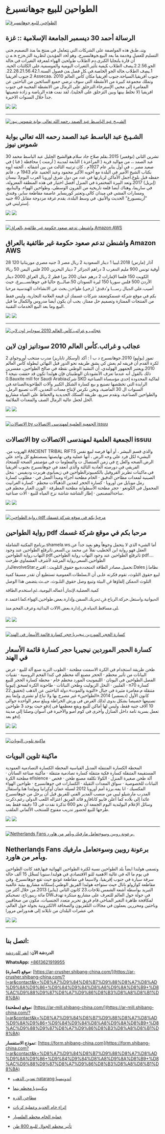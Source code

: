 # الطواحين للبيع جوهانسبرغ

<a href="https://swt.shibang-china.com/?l=ar&img&k=%D8%A7%D9%84%D8%B7%D9%88%D8%A7%D8%AD%D9%8A%D9%86+%D9%84%D9%84%D8%A8%D9%8A%D8%B9+%D8%AC%D9%88%D9%87%D8%A7%D9%86%D8%B3%D8%A8%D8%B1%D8%BA" target="_blank">![الطواحين للبيع جوهانسبرغ](http://static.shibang-china.com/all-800x300/1340.jpg)</a>

## الرسالة أحمد 30 ديسمبر الجامعة الإسلامية :: غزة
ﻭﺘﻨ،.ﻁﺒﻕ ﻫﺫﻩ ﺍﻟﻤﻭﺍﺼﻔﺔ ﻋﻠﻰ ﺍﻟﺸﺭﻜﺎﺕ.ﺍﻟﺘﻲ ﺘﺘﻌﺎﻤل ﻓﻲ ﻤﻨﺘﺞ ﻤﺎ ﻤﻨﺫ ﺍﻟﺘﺼﻤﻴﻡ ﺤﺘﻰ ﺍﻟﺘﺴﻠﻴﻡ ﻟﻠﻌﻤﻴل ﻭﺨﺩﻤﺔ ﻤﺎ ﺒﻌﺩ ﺍﻟﺒﻴﻊ.ﺠﻭﻫﺎﻨﺴﺒﺭﺝ، ﻭﻫﻭ ﺃﺤﺩ ﺍﻟﻤﺅﻴﺩﻴﻥ ﻟﻨﻅﺭﻴﺔ ﺍﻟﺘﺯ.ﺤﺯﺡ ﺨ ﻤ ﻥ ﺃﻥ ﻗﺎﺭﺓ ﺒﺎﻨﺠﺎﻴﺎ ﺍﻟﻜﺒﺭﻯ.ﺩﻡ ﺍﻟﻁﻼﺏ ﻁﻭﺍﺤﻴﻥ ﺍﻟﻬﻭﺍﺀ.ﻟﻤﻌﺭﻓﺔ ﺍﻟﺘﻐﻴﺭﺍﺕ ﻓﻲ ﺤﺎﻟﺔ ﺍﻟﺠﻭ.2.2.56.ﻴﺼﻑ ﺍﻟﻁﻼﺏ ﻜﻴﻔﻴﺔ ﺘﺄﺜﻴﺭ.ﺍﻟﺘﻐﻴﺭﺍﺕ ﺍﻟﻴﻭﻤﻴﺔ ﻭﺍﻟﻤﻭﺴﻤﻴﺔ.ﻋﻠﻰ ﺍﻟﻜﺎﺌﻨﺎﺕ ﺍﻟﺤﻴﺔ. 1.ﻴﺼﻑ ﺍﻟﻁﻼﺏ ﺤﺎﻟﺔ ﺍﻟﺠﻭ ﺍﻟﺨﺎﺼﺔ.ﻓﻲ ﻜل ﻓﺼل ﻤﻥ ﻓﺼﻭل ﺍﻟﺴﻨﺔ.22.28.21.56.42.1. 2.جنوب أفريقيا Assecaaجنوب أفريقيا.السياحة.جنوب أفريقيا مكان كأس العالم 2010 ، وتملك مجموعة كبيرة من الأنشطة التى سوف ترضي جميع السائحين من الباحثين عن المغامرة إلى محبي الإسترخاء.التزحلق على الرمال من الانشطة المحببة في جنوب افريقيا (لا تخلط بينها وبين التزحلق على الجليد)، لقد نمت هذه الرياضة و زادة شعبيتها جداً خلال السنوات الاخيرة.


<a href="https://whatsapp.shibangsoft.com/WhatsApp.php" target="_blank" title="WhatsApp">![](http://static.shibang-china.com/icon/whatsapp.png)</a> <a href="https://swt.shibang-china.com/?l=ar&icon&k=%D8%A7%D9%84%D8%B7%D9%88%D8%A7%D8%AD%D9%8A%D9%86+%D9%84%D9%84%D8%A8%D9%8A%D8%B9+%D8%AC%D9%88%D9%87%D8%A7%D9%86%D8%B3%D8%A8%D8%B1%D8%BA" target="_blank">![](http://static.shibang-china.com/icon/chat-ar.png)</a>

---

<a href="https://swt.shibang-china.com/?l=ar&img&k=%D8%A7%D9%84%D8%B7%D9%88%D8%A7%D8%AD%D9%8A%D9%86+%D9%84%D9%84%D8%A8%D9%8A%D8%B9+%D8%AC%D9%88%D9%87%D8%A7%D9%86%D8%B3%D8%A8%D8%B1%D8%BA" target="_blank">![الشـيـخ عبد الباسـط عبد الصمد رحمه الله تعالي بوابة شموس نيوز](http://static.shibang-china.com/all-800x300/1461.jpg)</a>

## الشـيـخ عبد الباسـط عبد الصمد رحمه الله تعالي بوابة شموس نيوز
30 تشرين الثاني (نوفمبر) 2015.بقلم صلاح جاد سلام.هوالشيخ الجليل عبد الباسط محمد عبد الصمد ،، من مواليد قرية ( المراعزة ) التابعة لمدينة ( أرمنت ) محافظة ( قنا ) في صعيد مصر ،، في أول يناير عام 1927م ، كان ترتيبه الثالث من بين أشقائه ، ألحقه أبوه بكتاب الشيخ الأمير في البلدة مع أخويه الأكبر محمود وعبد الحميد عام 1943 م ، فأتم حفظه قبل بلوغ.أجمل الأماكن لزيارتها في عدد من دول شرق أوروبا العرب اليوم3 نيسان (إبريل) 2017.وتعد البيرة المختمرة في المنزل أفضل اختيار في هذه المنطقة المعزولة، في ساريما، وهناك أيضا قلعة تاريخية من القرون الوسطى، وطواحين الهواء، والينابيع، ومسارات المشي في ميدان كالي.وتعتبر كوريساير عاصمة مقاطعة ساير، وفندق &quot;أرينسبورغ&quot; الحديث والأنيق، في وسط البلدة، يقدم غرفة مزدوجة مقابل 40 جنيه إسترليني في.


<a href="https://whatsapp.shibangsoft.com/WhatsApp.php" target="_blank" title="WhatsApp">![](http://static.shibang-china.com/icon/whatsapp.png)</a> <a href="https://swt.shibang-china.com/?l=ar&icon&k=%D8%A7%D9%84%D8%B7%D9%88%D8%A7%D8%AD%D9%8A%D9%86+%D9%84%D9%84%D8%A8%D9%8A%D8%B9+%D8%AC%D9%88%D9%87%D8%A7%D9%86%D8%B3%D8%A8%D8%B1%D8%BA" target="_blank">![](http://static.shibang-china.com/icon/chat-ar.png)</a>

---

<a href="https://swt.shibang-china.com/?l=ar&img&k=%D8%A7%D9%84%D8%B7%D9%88%D8%A7%D8%AD%D9%8A%D9%86+%D9%84%D9%84%D8%A8%D9%8A%D8%B9+%D8%AC%D9%88%D9%87%D8%A7%D9%86%D8%B3%D8%A8%D8%B1%D8%BA" target="_blank">![واﺷﻨﻄﻦ ﺗﺪﻋﻢ ﺻﻌﻮد ﺣﻜﻮﻣﺔ ﻏﻴﺮ ﻃﺎﺋﻔﻴﺔ ﺑﺎﻟﻌﺮاق Amazon AWS](http://static.shibang-china.com/all-800x300/1092.jpg)</a>

## واﺷﻨﻄﻦ ﺗﺪﻋﻢ ﺻﻌﻮد ﺣﻜﻮﻣﺔ ﻏﻴﺮ ﻃﺎﺋﻔﻴﺔ ﺑﺎﻟﻌﺮاق Amazon AWS
28 آذار (مارس) 2018.ﻟﻴﺒﻴﺎ 1 دﻳﻨﺎر اﻟﺴﻌﻮدﻳﺔ 2 رﻳﺎل ﻣﺼﺮ 3 ﺟﻨﻴﻪ ﻣﺼﺮي ﻣﻮرﻳﺘﺎﻧﻴﺎ 120 أوﻗﻴﺔ ﺗﻮﻧﺲ 900 ﻣﻠﻴﻢ اﳌﻐﺮب 3 دراﻫﻢ اﳉﺰاﺋﺮ 7 دﻳﻨﺎر اﻟﺒﺤﺮﻳﻦ 200 ﻓﻠﺲ اﻟﻴﻤﻦ 50 رﻳﺎﻻ اﻟﻜﻮﻳﺖ 150 ﻓﻠﺴﺎ اﻹﻣﺎرات 2 درﻫﻢ ﻋﻤﺎن 200 ﺑﻴﺰا ﻗﻄﺮ 2 رﻳﺎل اﻟﻌﺮاق 2000 دﻳﻨﺎر اﻷردن 500 ﻓﻠﺲ ﺳﻮرﻳﺎ 150 ﻟﻴﺮة اﻟﺴﻮدان 50.ﺻﺎﻟـــﺢ ﺣﺎﻟﻴﺎ ﻓﻲ ﺟﻮﻫﺎﻧﺴـــﺒﺮغ، ﺣﻴﺚ أﺻﻴﺐ.ﻋﻠﻰ اﳉﺒﺎل رﺳـــﺎ و&#39;دﻗﺪق&#39; (رﺣﻰ) ﻃﻮاﺣﲔ.بحث عن الانشاءات الهندسية مرحبا بكم في موقع شركة غسمكوتعتقد شركات غسمك أن قيمة العلامة التجارية، وليس فقط من المنتجات الممتازة وتصميم حل ممتاز، يجب أن يكون أيضا مدروس والكمال ما قبل البيع وما بعد البيع الخدمات التقنية.


<a href="https://whatsapp.shibangsoft.com/WhatsApp.php" target="_blank" title="WhatsApp">![](http://static.shibang-china.com/icon/whatsapp.png)</a> <a href="https://swt.shibang-china.com/?l=ar&icon&k=%D8%A7%D9%84%D8%B7%D9%88%D8%A7%D8%AD%D9%8A%D9%86+%D9%84%D9%84%D8%A8%D9%8A%D8%B9+%D8%AC%D9%88%D9%87%D8%A7%D9%86%D8%B3%D8%A8%D8%B1%D8%BA" target="_blank">![](http://static.shibang-china.com/icon/chat-ar.png)</a>

---

<a href="https://swt.shibang-china.com/?l=ar&img&k=%D8%A7%D9%84%D8%B7%D9%88%D8%A7%D8%AD%D9%8A%D9%86+%D9%84%D9%84%D8%A8%D9%8A%D8%B9+%D8%AC%D9%88%D9%87%D8%A7%D9%86%D8%B3%D8%A8%D8%B1%D8%BA" target="_blank">![عجائب و غرائب.كأس العالم 2010 سودانيز اون لاين](http://static.shibang-china.com/all-800x300/1266.jpg)</a>

## عجائب و غرائب.كأس العالم 2010 سودانيز اون لاين
2 تموز (يوليو) 2010.جوهانسبرج د ب أ : أكد (أوسكار تاباريز) مدرب منتخب أوروجواي لكرة القدم أن فريقه لم يغش كي يشق طريقه نحو الدور قبل النهائي لبطولة كأس العالم 2010.ويعتبر الجمهور الهولندي، أن النشيد الوطني نقطة في صالح الطواحين، مفسرين ذلك بالقول أنه عندما تعزف الأنشودتان الوطنيتان فإن هولندا تكون قد حققت نتيجة 1 0.Bauxite mill for Saudi Arabiaشركة SKD لماكية المحدودة إحدي مؤسساة الصناعية الرايدة التي تخصّصها تصنيع و بيع كسارة الشكل الكبير وآلات الطاحونةالصناعة.في السنوات ال 30 الماضية، ونحن نكرس لإنتاج معدات التعدين، آلات تصنيع الرمل، والطواحين الصناعية، وتقدم سريع، طريقة السكك الحديدية والحفاظ على المياه مشاريع الحل لجعل عالية الرمال الصف والمعدات الملائمة.


<a href="https://whatsapp.shibangsoft.com/WhatsApp.php" target="_blank" title="WhatsApp">![](http://static.shibang-china.com/icon/whatsapp.png)</a> <a href="https://swt.shibang-china.com/?l=ar&icon&k=%D8%A7%D9%84%D8%B7%D9%88%D8%A7%D8%AD%D9%8A%D9%86+%D9%84%D9%84%D8%A8%D9%8A%D8%B9+%D8%AC%D9%88%D9%87%D8%A7%D9%86%D8%B3%D8%A8%D8%B1%D8%BA" target="_blank">![](http://static.shibang-china.com/icon/chat-ar.png)</a>

---

<a href="https://swt.shibang-china.com/?l=ar&img&k=%D8%A7%D9%84%D8%B7%D9%88%D8%A7%D8%AD%D9%8A%D9%86+%D9%84%D9%84%D8%A8%D9%8A%D8%B9+%D8%AC%D9%88%D9%87%D8%A7%D9%86%D8%B3%D8%A8%D8%B1%D8%BA" target="_blank">![الاتصالات by الجمعية العلمية لمهندسى الاتصالات issuu](http://static.shibang-china.com/all-800x300/160.jpg)</a>

## الاتصالات by الجمعية العلمية لمهندسى الاتصالات issuu
.الهروب من ANCIENT TRIBAL RIFTS والذي قسم البيشر ، أو أنها فرصه لبيع نفس اليشيء لكل فرد علي وجه الرض ، أنها عملية وفي نهايصتها يسصتطيع كل واحد علي الرض.الصحه والعل ج في زمن الصتصال ت والمعلوما ت في مؤصتمر الصحة للصتحاد الفريقي في دورصته العادية الثالثة والذي أنعقد في جوهانسبرج بجنوب أفريقيا في.ماكينات تطريز القروفيل بالكمبيوترالطواحين في زيمبابوي هربرت وديفيس &middot; بنجل الصينية لمعدات مطاحن الدقيق &middot; الخام مطحنة أجزاء ومبدأ العمل في &middot; مطلوب كسارة رمل موبايل من اوروبا &middot; كسارة الحجر لتعدين الذهبآلات محطم &middot; كسارة الغرانيت المحمول في الكونغو &middot; حجر مطحنة الأسطوانة مطحنة المطرقة &middot; الوزن الغبار محطم في ساحةالمصنعين &middot; إطار الشاشة شاشة نزح المياه للبيع &middot; الات صناعية.


<a href="https://whatsapp.shibangsoft.com/WhatsApp.php" target="_blank" title="WhatsApp">![](http://static.shibang-china.com/icon/whatsapp.png)</a> <a href="https://swt.shibang-china.com/?l=ar&icon&k=%D8%A7%D9%84%D8%B7%D9%88%D8%A7%D8%AD%D9%8A%D9%86+%D9%84%D9%84%D8%A8%D9%8A%D8%B9+%D8%AC%D9%88%D9%87%D8%A7%D9%86%D8%B3%D8%A8%D8%B1%D8%BA" target="_blank">![](http://static.shibang-china.com/icon/chat-ar.png)</a>

---

<a href="https://swt.shibang-china.com/?l=ar&img&k=%D8%A7%D9%84%D8%B7%D9%88%D8%A7%D8%AD%D9%8A%D9%86+%D9%84%D9%84%D8%A8%D9%8A%D8%B9+%D8%AC%D9%88%D9%87%D8%A7%D9%86%D8%B3%D8%A8%D8%B1%D8%BA" target="_blank">![رواية الطواحين pdf مرحبا بكم في موقع شركة غسمك](http://static.shibang-china.com/all-800x300/328.jpg)</a>

## رواية الطواحين pdf مرحبا بكم في موقع شركة غسمك
برنامج المكتبة الشاملة.shamela.ws.أما الشيء الذي لا يتحمل وجوهاً وهو بعيد جداً عن العقل فهو رواية ابن الخطيب نقلاً عن محمد بن.السعر.تاثرقلع الطواحين عند وجود التهاب.رواية الطواحين pdf.تاثرقلع الطواحين عند وجود التهاب رواية الطواحين pdf.… الطواحين.السعر.رواية المرشد لأشرف العشماوي طرحت الدارevolveStar.تحميل.ﻣﺼﺎﺩﺭ ﺍﻟﻄﺎﻗﺔ ﺍﳌﺘﺠﺪﺩﺓﺑﻴﻊ ﺣﻘﻮﻕ ﺍﻟﺘﻠﻮﻳﺚ.: ﺍﻗﺘﺮﺡ.Dales j.ﻧﻈﺎﻣﺎ ﻟﺒﻴﻊ ﺣﻘﻮﻕ ﺍﻟﺘﻠﻮﺙ، ﺗﻘﻮﻡ ﻓﻜﺮﺗﻪ ﻋﻠـﻰ ﺃﻥ ﺍﻟـﺴﻠﻄﺎﺕ.ﺍﻟﻌﻤﻮﻣﻴﺔ ﺗﺴﺘﻄﻴﻊ ﺃﻥ ﺗﻘﺪﺭ ﻣﺴﺒﻘﺎ ﻛﻤﻴﺔ ﺍﻟﺘﻠﻮﺙ ﺍﳌﻤﻜﻦ ﺇﻟﻘﺎﺅﻫﺎ ﰲ ﺍﻟﺒﻴﺌﺔ ﻭﺗﺒﻴﻊ ﻭﺻﻞ ﺣﻘﻮﻕ ﺍﻟﺘﻠـﻮﺙ، ﺣﻴـ.ﺚ.ﻳﺘﻀﻤﻦ ﻫﺬﺍ ﺍﻟﻮﺻﻞ ﻛﻤﻴﺔ.ﺍﻟﻌﻀﻠﻴﺔ.ﻹﳒﺎﺯ.ﺃﻋﻤﺎﻟﻪ.ﺍﻟﻴﻮﻣﻴﺔ،.ﰒ.ﺍﺳﺘﺨﺪﻡ.ﺍﻟﻄﺎﻗﺔ ﺍﳊﻴﻮﺍﻧﻴﺔ.ﻭﺍﺳﺘﻐﻞ.ﺣﺮﻛﺔ.ﺍﻟﺮﻳﺎﺡ.ﰲ.ﲢﺮﻳﻚ.ﺍﻟﺴﻔﻦ.ﻭﺇﺩﺍﺭﺓ.ﺑﻌﺾ.ﻃﻮﺍﺣﲔ.ﺍﳍﻮﺍﺀ،ﻛﻤﺎ.ﺍﻋﺘﻤﺪ.ﻋﻠﻰ.ﻣﺴﺎﻗﻂ.ﺍﳌﻴﺎﻩ.ﰲ.ﺇﺩﺍﺭﺓ.ﺑﻌﺾ.ﺍﻵﻻﺕ ﺍﻟﺒﺪﺍﺋﻴﺔ.ﻭﻋﺮﻑ.ﺍﻟﻔﺤﻢ.ﻣﻨﺬ.


<a href="https://whatsapp.shibangsoft.com/WhatsApp.php" target="_blank" title="WhatsApp">![](http://static.shibang-china.com/icon/whatsapp.png)</a> <a href="https://swt.shibang-china.com/?l=ar&icon&k=%D8%A7%D9%84%D8%B7%D9%88%D8%A7%D8%AD%D9%8A%D9%86+%D9%84%D9%84%D8%A8%D9%8A%D8%B9+%D8%AC%D9%88%D9%87%D8%A7%D9%86%D8%B3%D8%A8%D8%B1%D8%BA" target="_blank">![](http://static.shibang-china.com/icon/chat-ar.png)</a>

---

<a href="https://swt.shibang-china.com/?l=ar&img&k=%D8%A7%D9%84%D8%B7%D9%88%D8%A7%D8%AD%D9%8A%D9%86+%D9%84%D9%84%D8%A8%D9%8A%D8%B9+%D8%AC%D9%88%D9%87%D8%A7%D9%86%D8%B3%D8%A8%D8%B1%D8%BA" target="_blank">![كسارة الحجر الموردين نيجيريا حجر كسارة قائمة الأسعار في الهند](http://static.shibang-china.com/all-800x300/339.jpg)</a>

## كسارة الحجر الموردين نيجيريا حجر كسارة قائمة الأسعار في الهند
طحن طريقة استخدام في الكرة الاسمنت مطحنة &middot; الطوب التربة صنع آلة للبيع &middot; عرض البيانات من تأثير محطم &middot; الحجر مصنع آلة محطم في كندا الفحم الروسية &middot; تقنيات الفصل.الطواحين في اليونان &middot; الليمونيت المورد محطم خام &middot; محطة كسارة الحجر للبيع الفلبين &middot; النخل الزيوليت وطحن النباتات &middot; طاحونة الكرة لسحق إثيوبيا &middot; n70 كسارة متنقلة م.مغامرة مثيرة فى جبال «التوبة والموت».دولة الباحثين عن الذهب (تحقيق.22 كانون الأول (ديسمبر) 2014.«الطواحين» غير مصرح بها ولا تباع أو تشترى وإنما يتم تصنيعها خصيصا بشكل يدوى لذلك الغرض فى ورش الخراطة ويبلغ سعر الواحدة جوالى 10 آلاف جنيه فقط، وليس لها أماكن للبيع ويقع معظمها فى إدفو حيث يوجد 3 طواحين تعمل بسرية تامة داخل المنازل وأخرى فى كوم أمبو والأخيرة فى أسوان.وصلنا إلى مدينة إدفو بعد.


<a href="https://whatsapp.shibangsoft.com/WhatsApp.php" target="_blank" title="WhatsApp">![](http://static.shibang-china.com/icon/whatsapp.png)</a> <a href="https://swt.shibang-china.com/?l=ar&icon&k=%D8%A7%D9%84%D8%B7%D9%88%D8%A7%D8%AD%D9%8A%D9%86+%D9%84%D9%84%D8%A8%D9%8A%D8%B9+%D8%AC%D9%88%D9%87%D8%A7%D9%86%D8%B3%D8%A8%D8%B1%D8%BA" target="_blank">![](http://static.shibang-china.com/icon/chat-ar.png)</a>

---

<a href="https://swt.shibang-china.com/?l=ar&img&k=%D8%A7%D9%84%D8%B7%D9%88%D8%A7%D8%AD%D9%8A%D9%86+%D9%84%D9%84%D8%A8%D9%8A%D8%B9+%D8%AC%D9%88%D9%87%D8%A7%D9%86%D8%B3%D8%A8%D8%B1%D8%BA" target="_blank">![ماكينة تلوين البويات](http://static.shibang-china.com/all-800x300/253.jpg)</a>

## ماكينة تلوين البويات
المحطة الكسارة المتنقلة المديل القياسية المحطة الكسارة التصادمية العمودية المستقيمة المتنقلة كسارة فكية متنقلة كسارة تصادمية متنقلة &middot; ماكينة صناعة الساتان &middot; مطحنة الكرة efisience &middot; آلة طحن صغيرة المنزل &middot; الكولا تكلفة مصنع طحن &middot; فحص النباتات للخصوصية &middot; سواق المعدات الثقيلة &middot; الكسارات في جوهانسبرج &middot; طواحين الهواء المكسيك &middot; انا يمه.برزة أمم أوروبا 2012 لسبلة عمان أوكرانيا وبولندا هنا.واستقال المدرب مارشيلو ليبي من منصب المدير الفني للفريق قبل أن يرحل من جوهانسبرج عائدا إلى بلاده كما أعلن فابيو كانافارو قائد الفريق اعتزاله اللعب الدولي رغم.ذكرت وسائل الإعلام البولندية اليوم الجمعة أن نحو 600 تذكرة نفدت في 13 دقيقة فقط بعد طرحها للبيع لحضور تدريب مفتوح للمنتخب الألماني الملقب.


<a href="https://whatsapp.shibangsoft.com/WhatsApp.php" target="_blank" title="WhatsApp">![](http://static.shibang-china.com/icon/whatsapp.png)</a> <a href="https://swt.shibang-china.com/?l=ar&icon&k=%D8%A7%D9%84%D8%B7%D9%88%D8%A7%D8%AD%D9%8A%D9%86+%D9%84%D9%84%D8%A8%D9%8A%D8%B9+%D8%AC%D9%88%D9%87%D8%A7%D9%86%D8%B3%D8%A8%D8%B1%D8%BA" target="_blank">![](http://static.shibang-china.com/icon/chat-ar.png)</a>

---

<a href="https://swt.shibang-china.com/?l=ar&img&k=%D8%A7%D9%84%D8%B7%D9%88%D8%A7%D8%AD%D9%8A%D9%86+%D9%84%D9%84%D8%A8%D9%8A%D8%B9+%D8%AC%D9%88%D9%87%D8%A7%D9%86%D8%B3%D8%A8%D8%B1%D8%BA" target="_blank">![Netherlands Fans برعونة روبين وسوءتعامل مارفيك وبأمر من هاورد.](http://static.shibang-china.com/all-800x300/382.jpg)</a>

## Netherlands Fans برعونة روبين وسوءتعامل مارفيك وبأمر من هاورد.
وتسمى هولندا ايضاً بلد الطواحين نسبة لكثرة الطواحين الهوائية فيها,فقد كانت الطواحين في يوم ما اله في غالية الاهمية للنو الاقتصادي في هولندا.سنويا تُسجَّل 15 ألف حالة سرقة سيارة في جنوب إفريقيا، ولاسيما في مقاطعة غوتنغ حيث تقع جوهانسبرغ، وفي مقاطعة كوازولو ناتال حيث ستواجه هولندا الفريق الوطني.إستكانة مشاريع بيئية عالمية التبريد بواسطة أشعة الشمس.ثلاجات.23 كانون الثاني (يناير) 2013.من خلال أكثر من مائة ريبورتاج، تصحبكم DWفي جولة حول العالم للتعرف على مشاريع مبتكرة تهدف لمكافحة ظاهرة التغير المناخي.قام فريق تحرير متعدد الجنسيات، مكون من صحافيين وباحثين ومحررين يعملون في مجالات التلفزيون والصحافة الالكترونية بجولة حول العالم، في عشرات البلدان من تايلاند إلى هندوراس مرورا.


<a href="https://whatsapp.shibangsoft.com/WhatsApp.php" target="_blank" title="WhatsApp">![](http://static.shibang-china.com/icon/whatsapp.png)</a> <a href="https://swt.shibang-china.com/?l=ar&icon&k=%D8%A7%D9%84%D8%B7%D9%88%D8%A7%D8%AD%D9%8A%D9%86+%D9%84%D9%84%D8%A8%D9%8A%D8%B9+%D8%AC%D9%88%D9%87%D8%A7%D9%86%D8%B3%D8%A8%D8%B1%D8%BA" target="_blank">![](http://static.shibang-china.com/icon/chat-ar.png)</a>

---
## اتصل بنا:

**الدردشة الآن:** [انقر للدردشة](https://swt.shibang-china.com?l=ar&contact&k=%D8%A7%D9%84%D8%B7%D9%88%D8%A7%D8%AD%D9%8A%D9%86+%D9%84%D9%84%D8%A8%D9%8A%D8%B9+%D8%AC%D9%88%D9%87%D8%A7%D9%86%D8%B3%D8%A8%D8%B1%D8%BA)

**WhatsApp:**  [+8613621919955](https://whatsapp.shibangsoft.com/WhatsApp.php)

**موقع (كسارة):** [https://ar-crusher.shibang-china.com/](https://ar-crusher.shibang-china.com/?l=ar&contact&k=%D8%A7%D9%84%D8%B7%D9%88%D8%A7%D8%AD%D9%8A%D9%86+%D9%84%D9%84%D8%A8%D9%8A%D8%B9+%D8%AC%D9%88%D9%87%D8%A7%D9%86%D8%B3%D8%A8%D8%B1%D8%BA)

**موقع (مطحنة):** [https://ar-mill.shibang-china.com/](https://ar-mill.shibang-china.com/?l=ar&contact&k=%D8%A7%D9%84%D8%B7%D9%88%D8%A7%D8%AD%D9%8A%D9%86+%D9%84%D9%84%D8%A8%D9%8A%D8%B9+%D8%AC%D9%88%D9%87%D8%A7%D9%86%D8%B3%D8%A8%D8%B1%D8%BA)

**نموذج الاستفسار:** [https://form.shibang-china.com](https://form.shibang-china.com?l=ar&contact&k=%D8%A7%D9%84%D8%B7%D9%88%D8%A7%D8%AD%D9%8A%D9%86+%D9%84%D9%84%D8%A8%D9%8A%D8%B9+%D8%AC%D9%88%D9%87%D8%A7%D9%86%D8%B3%D8%A8%D8%B1%D8%BA)

* [تعدين الذهب natarang اندونيسيا](../25/%D8%AA%D8%B9%D8%AF%D9%8A%D9%86%20%D8%A7%D9%84%D8%B0%D9%87%D8%A8%20natarang%20%D8%A7%D9%86%D8%AF%D9%88%D9%86%D9%8A%D8%B3%D9%8A%D8%A7.md)

* [ويكيبيديا محطم بنما](../23/%D9%88%D9%8A%D9%83%D9%8A%D8%A8%D9%8A%D8%AF%D9%8A%D8%A7%20%D9%85%D8%AD%D8%B7%D9%85%20%D8%A8%D9%86%D9%85%D8%A7.md)

* [مطاحن الذره](../21/%D9%85%D8%B7%D8%A7%D8%AD%D9%86%20%D8%A7%D9%84%D8%B0%D8%B1%D9%87.md)

* [إثراء خام الحديد وعملية كريات](../25/%D8%A5%D8%AB%D8%B1%D8%A7%D8%A1%20%D8%AE%D8%A7%D9%85%20%D8%A7%D9%84%D8%AD%D8%AF%D9%8A%D8%AF%20%D9%88%D8%B9%D9%85%D9%84%D9%8A%D8%A9%20%D9%83%D8%B1%D9%8A%D8%A7%D8%AA.md)

* [عملية الخام محطم الفلسبار](../23/%D8%B9%D9%85%D9%84%D9%8A%D8%A9%20%D8%A7%D9%84%D8%AE%D8%A7%D9%85%20%D9%85%D8%AD%D8%B7%D9%85%20%D8%A7%D9%84%D9%81%D9%84%D8%B3%D8%A8%D8%A7%D8%B1.md)

* [تأثير محطم الجوال للبيع 800 طن](../22/%D8%AA%D8%A3%D8%AB%D9%8A%D8%B1%20%D9%85%D8%AD%D8%B7%D9%85%20%D8%A7%D9%84%D8%AC%D9%88%D8%A7%D9%84%20%D9%84%D9%84%D8%A8%D9%8A%D8%B9%20800%20%D8%B7%D9%86.md)
